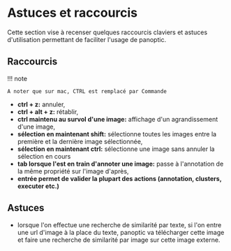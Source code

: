 # Astuces et raccourcis

Cette section vise à recenser quelques raccourcis claviers et astuces d'utilisation permettant de faciliter l'usage de panoptic. 

## Raccourcis

!!! note

    A noter que sur mac, CTRL est remplacé par Commande

- **ctrl + z:** annuler, 
- **ctrl + alt + z:** rétablir, 
- **ctrl maintenu au survol d'une image:** affichage d'un agrandissement d'une image, 
- **sélection en maintenant shift:** sélectionne toutes les images entre la première et la dernière image sélectionnée,
- **sélection en maintenant ctrl:** sélectionne une image sans annuler la sélection en cours
- **tab lorsque l'est en train d'annoter une image:** passe à l'annotation de la même propriété sur l'image d'après, 
- **entrée permet de valider la plupart des actions (annotation, clusters, executer etc.)**

## Astuces

- lorsque l'on effectue une recherche de similarité par texte, si l'on entre une url d'image à la place du texte, panoptic va télécharger cette image et faire une recherche de similarité par image sur cette image externe.